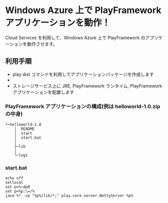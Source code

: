 # Windows Azure 上で PlayFramework アプリケーションを動作！
Cloud Services を利用して、Windows Azure 上で PlayFramework のアプリケーションを動作させます。

## 利用手順
- play dist コマンドを利用してアプリケーションパッケージを作成します
- 
- ストレージサービス上に JRE, PlayFramework ランタイム, PlayFramework アプリケーションを配置します

### PlayFramework アプリケーションの構成(例は helloworld-1.0.zip の中身)
```
└─helloworld-1.0
    │  README
    │  start
    │  start.bat
    │  
    ├─lib
    │      
    └─logs
```

### start.bat
```
echo off
setlocal
set p=%~dp0
set p=%p:\=/%
java %* -cp "%p%/lib/*;" play.core.server.NettyServer %p%
```

